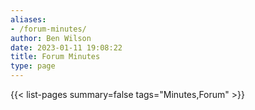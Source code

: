 ```yaml
---
aliases:
- /forum-minutes/
author: Ben Wilson
date: 2023-01-11 19:08:22
title: Forum Minutes
type: page
---
```


{{< list-pages summary=false tags="Minutes,Forum" >}}